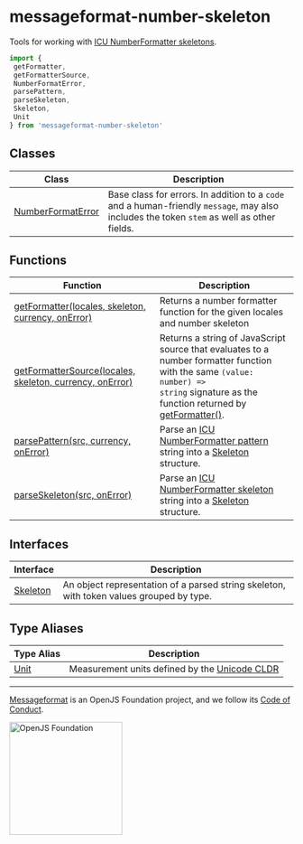 # messageformat-number-skeleton

Tools for working with [ICU NumberFormatter skeletons](https://github.com/unicode-org/icu/blob/master/docs/userguide/format_parse/numbers/skeletons.md)<!-- -->.

```js
import {
 getFormatter,
 getFormatterSource,
 NumberFormatError,
 parsePattern,
 parseSkeleton,
 Skeleton,
 Unit
} from 'messageformat-number-skeleton'

```

## Classes

|  Class | Description |
|  --- | --- |
|  [NumberFormatError](https://github.com/messageformat/skeletons/blob/master/packages/number-skeleton/docs/messageformat-number-skeleton.numberformaterror.md) | Base class for errors. In addition to a <code>code</code> and a human-friendly <code>message</code>, may also includes the token <code>stem</code> as well as other fields. |

## Functions

|  Function | Description |
|  --- | --- |
|  [getFormatter(locales, skeleton, currency, onError)](https://github.com/messageformat/skeletons/blob/master/packages/number-skeleton/docs/messageformat-number-skeleton.getformatter.md) | Returns a number formatter function for the given locales and number skeleton |
|  [getFormatterSource(locales, skeleton, currency, onError)](https://github.com/messageformat/skeletons/blob/master/packages/number-skeleton/docs/messageformat-number-skeleton.getformattersource.md) | Returns a string of JavaScript source that evaluates to a number formatter function with the same <code>(value: number) =&gt; string</code> signature as the function returned by [getFormatter()](https://github.com/messageformat/skeletons/blob/master/packages/number-skeleton/docs/messageformat-number-skeleton.getformatter.md)<!-- -->. |
|  [parsePattern(src, currency, onError)](https://github.com/messageformat/skeletons/blob/master/packages/number-skeleton/docs/messageformat-number-skeleton.parsepattern.md) | Parse an [ICU NumberFormatter pattern](http://unicode.org/reports/tr35/tr35-numbers.html#Number_Format_Patterns) string into a [Skeleton](https://github.com/messageformat/skeletons/blob/master/packages/number-skeleton/docs/messageformat-number-skeleton.skeleton.md) structure. |
|  [parseSkeleton(src, onError)](https://github.com/messageformat/skeletons/blob/master/packages/number-skeleton/docs/messageformat-number-skeleton.parseskeleton.md) | Parse an [ICU NumberFormatter skeleton](https://github.com/unicode-org/icu/blob/master/docs/userguide/format_parse/numbers/skeletons.md) string into a [Skeleton](https://github.com/messageformat/skeletons/blob/master/packages/number-skeleton/docs/messageformat-number-skeleton.skeleton.md) structure. |

## Interfaces

|  Interface | Description |
|  --- | --- |
|  [Skeleton](https://github.com/messageformat/skeletons/blob/master/packages/number-skeleton/docs/messageformat-number-skeleton.skeleton.md) | An object representation of a parsed string skeleton, with token values grouped by type. |

## Type Aliases

|  Type Alias | Description |
|  --- | --- |
|  [Unit](https://github.com/messageformat/skeletons/blob/master/packages/number-skeleton/docs/messageformat-number-skeleton.unit.md) | Measurement units defined by the [Unicode CLDR](https://github.com/unicode-org/cldr/blob/d4d77a2/common/validity/unit.xml) |

---

[Messageformat](https://messageformat.github.io/) is an OpenJS Foundation project, and we follow its [Code of Conduct](https://github.com/openjs-foundation/cross-project-council/blob/master/CODE_OF_CONDUCT.md).

<a href="https://openjsf.org">
<img width=200 alt="OpenJS Foundation" src="https://messageformat.github.io/messageformat/logo/openjsf.svg" />
</a>